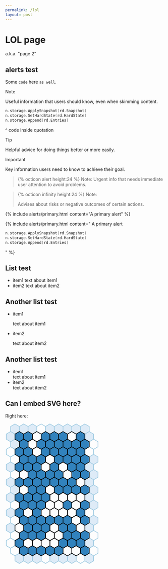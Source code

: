 ```yaml
---
permalink: /lol
layout: post
---
```


# LOL page

a.k.a. "page 2"

## alerts test

Some `code` here `as well`.

> [!NOTE]
> Useful information that users should know, even when skimming content.
> ```go
> n.storage.ApplySnapshot(rd.Snapshot)
> n.storage.SetHardState(rd.HardState)
> n.storage.Append(rd.Entries)
> ```
> ^ code inside quotation

> [!TIP]
> Helpful advice for doing things better or more easily.

> [!IMPORTANT]
> Key information users need to know to achieve their goal.

> {% octicon alert height:24 %} Note:
> Urgent info that needs immediate user attention to avoid problems.

> {% octicon infinity height:24 %} Note:
>
> Advises about risks or negative outcomes of certain actions.

{% include alerts/primary.html content="A primary alert" %}

{% include alerts/primary.html content="
A primary alert
```go
n.storage.ApplySnapshot(rd.Snapshot)
n.storage.SetHardState(rd.HardState)
n.storage.Append(rd.Entries)
```
" %}

## List test

- item1
  text about item1
- item2
  text about item2

## Another list test

- item1

  text about item1
- item2

  text about item2

## Another list test

- item1 \
  text about item1
- item2 \
  text about item2

## Can I embed SVG here?

Right here:

<svg xmlns="http://www.w3.org/2000/svg" width="100%" height="800" style="stroke-width:2;stroke:black;fill:transparent;text-anchor:middle">
<polygon points="30.71,3.00 44.57,11.00 44.57,27.00 30.71,35.00 16.86,27.00 16.86,11.00" stroke="#9ecae1" fill="#deebf7"/>
<polygon points="58.43,3.00 72.28,11.00 72.28,27.00 58.43,35.00 44.57,27.00 44.57,11.00" stroke="#9ecae1" fill="#deebf7"/>
<polygon points="86.14,3.00 99.99,11.00 99.99,27.00 86.14,35.00 72.28,27.00 72.28,11.00" stroke="#9ecae1" fill="#deebf7"/>
<polygon points="113.85,3.00 127.71,11.00 127.71,27.00 113.85,35.00 99.99,27.00 99.99,11.00" stroke="#9ecae1" />
<polygon points="141.56,3.00 155.42,11.00 155.42,27.00 141.56,35.00 127.71,27.00 127.71,11.00" stroke="#9ecae1" fill="#deebf7"/>
<polygon points="169.28,3.00 183.13,11.00 183.13,27.00 169.28,35.00 155.42,27.00 155.42,11.00" stroke="#9ecae1" fill="#deebf7"/>
<polygon points="196.99,3.00 210.85,11.00 210.85,27.00 196.99,35.00 183.13,27.00 183.13,11.00" stroke="#9ecae1" fill="#deebf7"/>
<polygon points="224.70,3.00 238.56,11.00 238.56,27.00 224.70,35.00 210.85,27.00 210.85,11.00" stroke="#9ecae1" fill="#deebf7"/>
<polygon points="252.42,3.00 266.27,11.00 266.27,27.00 252.42,35.00 238.56,27.00 238.56,11.00" stroke="#9ecae1" fill="#deebf7"/>
<polygon points="16.86,27.00 30.71,35.00 30.71,51.00 16.86,59.00 3.00,51.00 3.00,35.00" stroke="#9ecae1" fill="#deebf7"/>
<polygon points="266.27,27.00 280.13,35.00 280.13,51.00 266.27,59.00 252.42,51.00 252.42,35.00" stroke="#9ecae1" fill="#deebf7"/>
<polygon points="30.71,51.00 44.57,59.00 44.57,75.00 30.71,83.00 16.86,75.00 16.86,59.00" stroke="#9ecae1" fill="#deebf7"/>
<polygon points="280.13,51.00 293.98,59.00 293.98,75.00 280.13,83.00 266.27,75.00 266.27,59.00" stroke="#9ecae1" />
<polygon points="16.86,75.00 30.71,83.00 30.71,99.00 16.86,107.00 3.00,99.00 3.00,83.00" stroke="#9ecae1" />
<polygon points="266.27,75.00 280.13,83.00 280.13,99.00 266.27,107.00 252.42,99.00 252.42,83.00" stroke="#9ecae1" />
<polygon points="30.71,99.00 44.57,107.00 44.57,123.00 30.71,131.00 16.86,123.00 16.86,107.00" stroke="#9ecae1" />
<polygon points="280.13,99.00 293.98,107.00 293.98,123.00 280.13,131.00 266.27,123.00 266.27,107.00" stroke="#9ecae1" fill="#deebf7"/>
<polygon points="16.86,123.00 30.71,131.00 30.71,147.00 16.86,155.00 3.00,147.00 3.00,131.00" stroke="#9ecae1" fill="#deebf7"/>
<polygon points="266.27,123.00 280.13,131.00 280.13,147.00 266.27,155.00 252.42,147.00 252.42,131.00" stroke="#9ecae1" fill="#deebf7"/>
<polygon points="30.71,147.00 44.57,155.00 44.57,171.00 30.71,179.00 16.86,171.00 16.86,155.00" stroke="#9ecae1" />
<polygon points="280.13,147.00 293.98,155.00 293.98,171.00 280.13,179.00 266.27,171.00 266.27,155.00" stroke="#9ecae1" fill="#deebf7"/>
<polygon points="16.86,171.00 30.71,179.00 30.71,195.00 16.86,203.00 3.00,195.00 3.00,179.00" stroke="#9ecae1" fill="#deebf7"/>
<polygon points="266.27,171.00 280.13,179.00 280.13,195.00 266.27,203.00 252.42,195.00 252.42,179.00" stroke="#9ecae1" fill="#deebf7"/>
<polygon points="30.71,195.00 44.57,203.00 44.57,219.00 30.71,227.00 16.86,219.00 16.86,203.00" stroke="#9ecae1" fill="#deebf7"/>
<polygon points="280.13,195.00 293.98,203.00 293.98,219.00 280.13,227.00 266.27,219.00 266.27,203.00" stroke="#9ecae1" fill="#deebf7"/>
<polygon points="16.86,219.00 30.71,227.00 30.71,243.00 16.86,251.00 3.00,243.00 3.00,227.00" stroke="#9ecae1" fill="#deebf7"/>
<polygon points="266.27,219.00 280.13,227.00 280.13,243.00 266.27,251.00 252.42,243.00 252.42,227.00" stroke="#9ecae1" fill="#deebf7"/>
<polygon points="30.71,243.00 44.57,251.00 44.57,267.00 30.71,275.00 16.86,267.00 16.86,251.00" stroke="#9ecae1" />
<polygon points="280.13,243.00 293.98,251.00 293.98,267.00 280.13,275.00 266.27,267.00 266.27,251.00" stroke="#9ecae1" fill="#deebf7"/>
<polygon points="16.86,267.00 30.71,275.00 30.71,291.00 16.86,299.00 3.00,291.00 3.00,275.00" stroke="#9ecae1" fill="#deebf7"/>
<polygon points="266.27,267.00 280.13,275.00 280.13,291.00 266.27,299.00 252.42,291.00 252.42,275.00" stroke="#9ecae1" />
<polygon points="30.71,291.00 44.57,299.00 44.57,315.00 30.71,323.00 16.86,315.00 16.86,299.00" stroke="#9ecae1" />
<polygon points="280.13,291.00 293.98,299.00 293.98,315.00 280.13,323.00 266.27,315.00 266.27,299.00" stroke="#9ecae1" fill="#deebf7"/>
<polygon points="16.86,315.00 30.71,323.00 30.71,339.00 16.86,347.00 3.00,339.00 3.00,323.00" stroke="#9ecae1" fill="#deebf7"/>
<polygon points="266.27,315.00 280.13,323.00 280.13,339.00 266.27,347.00 252.42,339.00 252.42,323.00" stroke="#9ecae1" fill="#deebf7"/>
<polygon points="30.71,339.00 44.57,347.00 44.57,363.00 30.71,371.00 16.86,363.00 16.86,347.00" stroke="#9ecae1" />
<polygon points="280.13,339.00 293.98,347.00 293.98,363.00 280.13,371.00 266.27,363.00 266.27,347.00" stroke="#9ecae1" />
<polygon points="16.86,363.00 30.71,371.00 30.71,387.00 16.86,395.00 3.00,387.00 3.00,371.00" stroke="#9ecae1" />
<polygon points="266.27,363.00 280.13,371.00 280.13,387.00 266.27,395.00 252.42,387.00 252.42,371.00" stroke="#9ecae1" fill="#deebf7"/>
<polygon points="30.71,387.00 44.57,395.00 44.57,411.00 30.71,419.00 16.86,411.00 16.86,395.00" stroke="#9ecae1" />
<polygon points="280.13,387.00 293.98,395.00 293.98,411.00 280.13,419.00 266.27,411.00 266.27,395.00" stroke="#9ecae1" />
<polygon points="44.57,411.00 58.43,419.00 58.43,435.00 44.57,443.00 30.71,435.00 30.71,419.00" stroke="#9ecae1" fill="#deebf7"/>
<polygon points="72.28,411.00 86.14,419.00 86.14,435.00 72.28,443.00 58.43,435.00 58.43,419.00" stroke="#9ecae1" fill="#deebf7"/>
<polygon points="99.99,411.00 113.85,419.00 113.85,435.00 99.99,443.00 86.14,435.00 86.14,419.00" stroke="#9ecae1" fill="#deebf7"/>
<polygon points="127.71,411.00 141.56,419.00 141.56,435.00 127.71,443.00 113.85,435.00 113.85,419.00" stroke="#9ecae1" />
<polygon points="155.42,411.00 169.28,419.00 169.28,435.00 155.42,443.00 141.56,435.00 141.56,419.00" stroke="#9ecae1" fill="#deebf7"/>
<polygon points="183.13,411.00 196.99,419.00 196.99,435.00 183.13,443.00 169.28,435.00 169.28,419.00" stroke="#9ecae1" fill="#deebf7"/>
<polygon points="210.85,411.00 224.70,419.00 224.70,435.00 210.85,443.00 196.99,435.00 196.99,419.00" stroke="#9ecae1" fill="#deebf7"/>
<polygon points="238.56,411.00 252.42,419.00 252.42,435.00 238.56,443.00 224.70,435.00 224.70,419.00" stroke="#9ecae1" />
<polygon points="266.27,411.00 280.13,419.00 280.13,435.00 266.27,443.00 252.42,435.00 252.42,419.00" stroke="#9ecae1" fill="#deebf7"/>
<polygon points="44.57,27.00 58.43,35.00 58.43,51.00 44.57,59.00 30.71,51.00 30.71,35.00" fill="#3182bd"/>
<polygon points="72.28,27.00 86.14,35.00 86.14,51.00 72.28,59.00 58.43,51.00 58.43,35.00" fill="#3182bd"/>
<polygon points="99.99,27.00 113.85,35.00 113.85,51.00 99.99,59.00 86.14,51.00 86.14,35.00" />
<polygon points="127.71,27.00 141.56,35.00 141.56,51.00 127.71,59.00 113.85,51.00 113.85,35.00" fill="#3182bd"/>
<polygon points="155.42,27.00 169.28,35.00 169.28,51.00 155.42,59.00 141.56,51.00 141.56,35.00" fill="#3182bd"/>
<polygon points="183.13,27.00 196.99,35.00 196.99,51.00 183.13,59.00 169.28,51.00 169.28,35.00" fill="#3182bd"/>
<polygon points="210.85,27.00 224.70,35.00 224.70,51.00 210.85,59.00 196.99,51.00 196.99,35.00" />
<polygon points="238.56,27.00 252.42,35.00 252.42,51.00 238.56,59.00 224.70,51.00 224.70,35.00" fill="#3182bd"/>
<polygon points="58.43,51.00 72.28,59.00 72.28,75.00 58.43,83.00 44.57,75.00 44.57,59.00" fill="#3182bd"/>
<polygon points="86.14,51.00 99.99,59.00 99.99,75.00 86.14,83.00 72.28,75.00 72.28,59.00" />
<polygon points="113.85,51.00 127.71,59.00 127.71,75.00 113.85,83.00 99.99,75.00 99.99,59.00" fill="#3182bd"/>
<polygon points="141.56,51.00 155.42,59.00 155.42,75.00 141.56,83.00 127.71,75.00 127.71,59.00" fill="#3182bd"/>
<polygon points="169.28,51.00 183.13,59.00 183.13,75.00 169.28,83.00 155.42,75.00 155.42,59.00" fill="#3182bd"/>
<polygon points="196.99,51.00 210.85,59.00 210.85,75.00 196.99,83.00 183.13,75.00 183.13,59.00" fill="#3182bd"/>
<polygon points="224.70,51.00 238.56,59.00 238.56,75.00 224.70,83.00 210.85,75.00 210.85,59.00" fill="#3182bd"/>
<polygon points="252.42,51.00 266.27,59.00 266.27,75.00 252.42,83.00 238.56,75.00 238.56,59.00" fill="#3182bd"/>
<polygon points="44.57,75.00 58.43,83.00 58.43,99.00 44.57,107.00 30.71,99.00 30.71,83.00" fill="#3182bd"/>
<polygon points="72.28,75.00 86.14,83.00 86.14,99.00 72.28,107.00 58.43,99.00 58.43,83.00" fill="#3182bd"/>
<polygon points="99.99,75.00 113.85,83.00 113.85,99.00 99.99,107.00 86.14,99.00 86.14,83.00" />
<polygon points="127.71,75.00 141.56,83.00 141.56,99.00 127.71,107.00 113.85,99.00 113.85,83.00" fill="#3182bd"/>
<polygon points="155.42,75.00 169.28,83.00 169.28,99.00 155.42,107.00 141.56,99.00 141.56,83.00" fill="#3182bd"/>
<polygon points="183.13,75.00 196.99,83.00 196.99,99.00 183.13,107.00 169.28,99.00 169.28,83.00" fill="#3182bd"/>
<polygon points="210.85,75.00 224.70,83.00 224.70,99.00 210.85,107.00 196.99,99.00 196.99,83.00" fill="#3182bd"/>
<polygon points="238.56,75.00 252.42,83.00 252.42,99.00 238.56,107.00 224.70,99.00 224.70,83.00" fill="#3182bd"/>
<polygon points="58.43,99.00 72.28,107.00 72.28,123.00 58.43,131.00 44.57,123.00 44.57,107.00" fill="#3182bd"/>
<polygon points="86.14,99.00 99.99,107.00 99.99,123.00 86.14,131.00 72.28,123.00 72.28,107.00" fill="#3182bd"/>
<polygon points="113.85,99.00 127.71,107.00 127.71,123.00 113.85,131.00 99.99,123.00 99.99,107.00" fill="#3182bd"/>
<polygon points="141.56,99.00 155.42,107.00 155.42,123.00 141.56,131.00 127.71,123.00 127.71,107.00" />
<polygon points="169.28,99.00 183.13,107.00 183.13,123.00 169.28,131.00 155.42,123.00 155.42,107.00" fill="#3182bd"/>
<polygon points="196.99,99.00 210.85,107.00 210.85,123.00 196.99,131.00 183.13,123.00 183.13,107.00" fill="#3182bd"/>
<polygon points="224.70,99.00 238.56,107.00 238.56,123.00 224.70,131.00 210.85,123.00 210.85,107.00" fill="#3182bd"/>
<polygon points="252.42,99.00 266.27,107.00 266.27,123.00 252.42,131.00 238.56,123.00 238.56,107.00" fill="#3182bd"/>
<polygon points="44.57,123.00 58.43,131.00 58.43,147.00 44.57,155.00 30.71,147.00 30.71,131.00" fill="#3182bd"/>
<polygon points="72.28,123.00 86.14,131.00 86.14,147.00 72.28,155.00 58.43,147.00 58.43,131.00" fill="#3182bd"/>
<polygon points="99.99,123.00 113.85,131.00 113.85,147.00 99.99,155.00 86.14,147.00 86.14,131.00" fill="#3182bd"/>
<polygon points="127.71,123.00 141.56,131.00 141.56,147.00 127.71,155.00 113.85,147.00 113.85,131.00" />
<polygon points="155.42,123.00 169.28,131.00 169.28,147.00 155.42,155.00 141.56,147.00 141.56,131.00" fill="#3182bd"/>
<polygon points="183.13,123.00 196.99,131.00 196.99,147.00 183.13,155.00 169.28,147.00 169.28,131.00" />
<polygon points="210.85,123.00 224.70,131.00 224.70,147.00 210.85,155.00 196.99,147.00 196.99,131.00" fill="#3182bd"/>
<polygon points="238.56,123.00 252.42,131.00 252.42,147.00 238.56,155.00 224.70,147.00 224.70,131.00" fill="#3182bd"/>
<polygon points="58.43,147.00 72.28,155.00 72.28,171.00 58.43,179.00 44.57,171.00 44.57,155.00" />
<polygon points="86.14,147.00 99.99,155.00 99.99,171.00 86.14,179.00 72.28,171.00 72.28,155.00" fill="#3182bd"/>
<polygon points="113.85,147.00 127.71,155.00 127.71,171.00 113.85,179.00 99.99,171.00 99.99,155.00" fill="#3182bd"/>
<polygon points="141.56,147.00 155.42,155.00 155.42,171.00 141.56,179.00 127.71,171.00 127.71,155.00" fill="#3182bd"/>
<polygon points="169.28,147.00 183.13,155.00 183.13,171.00 169.28,179.00 155.42,171.00 155.42,155.00" fill="#3182bd"/>
<polygon points="196.99,147.00 210.85,155.00 210.85,171.00 196.99,179.00 183.13,171.00 183.13,155.00" />
<polygon points="224.70,147.00 238.56,155.00 238.56,171.00 224.70,179.00 210.85,171.00 210.85,155.00" fill="#3182bd"/>
<polygon points="252.42,147.00 266.27,155.00 266.27,171.00 252.42,179.00 238.56,171.00 238.56,155.00" fill="#3182bd"/>
<polygon points="44.57,171.00 58.43,179.00 58.43,195.00 44.57,203.00 30.71,195.00 30.71,179.00" fill="#3182bd"/>
<polygon points="72.28,171.00 86.14,179.00 86.14,195.00 72.28,203.00 58.43,195.00 58.43,179.00" fill="#3182bd"/>
<polygon points="99.99,171.00 113.85,179.00 113.85,195.00 99.99,203.00 86.14,195.00 86.14,179.00" fill="#3182bd"/>
<polygon points="127.71,171.00 141.56,179.00 141.56,195.00 127.71,203.00 113.85,195.00 113.85,179.00" fill="#3182bd"/>
<polygon points="155.42,171.00 169.28,179.00 169.28,195.00 155.42,203.00 141.56,195.00 141.56,179.00" fill="#3182bd"/>
<polygon points="183.13,171.00 196.99,179.00 196.99,195.00 183.13,203.00 169.28,195.00 169.28,179.00" fill="#3182bd"/>
<polygon points="210.85,171.00 224.70,179.00 224.70,195.00 210.85,203.00 196.99,195.00 196.99,179.00" fill="#3182bd"/>
<polygon points="238.56,171.00 252.42,179.00 252.42,195.00 238.56,203.00 224.70,195.00 224.70,179.00" />
<polygon points="58.43,195.00 72.28,203.00 72.28,219.00 58.43,227.00 44.57,219.00 44.57,203.00" />
<polygon points="86.14,195.00 99.99,203.00 99.99,219.00 86.14,227.00 72.28,219.00 72.28,203.00" fill="#3182bd"/>
<polygon points="113.85,195.00 127.71,203.00 127.71,219.00 113.85,227.00 99.99,219.00 99.99,203.00" fill="#3182bd"/>
<polygon points="141.56,195.00 155.42,203.00 155.42,219.00 141.56,227.00 127.71,219.00 127.71,203.00" />
<polygon points="169.28,195.00 183.13,203.00 183.13,219.00 169.28,227.00 155.42,219.00 155.42,203.00" fill="#3182bd"/>
<polygon points="196.99,195.00 210.85,203.00 210.85,219.00 196.99,227.00 183.13,219.00 183.13,203.00" fill="#3182bd"/>
<polygon points="224.70,195.00 238.56,203.00 238.56,219.00 224.70,227.00 210.85,219.00 210.85,203.00" fill="#3182bd"/>
<polygon points="252.42,195.00 266.27,203.00 266.27,219.00 252.42,227.00 238.56,219.00 238.56,203.00" fill="#3182bd"/>
<polygon points="44.57,219.00 58.43,227.00 58.43,243.00 44.57,251.00 30.71,243.00 30.71,227.00" fill="#3182bd"/>
<polygon points="72.28,219.00 86.14,227.00 86.14,243.00 72.28,251.00 58.43,243.00 58.43,227.00" fill="#3182bd"/>
<polygon points="99.99,219.00 113.85,227.00 113.85,243.00 99.99,251.00 86.14,243.00 86.14,227.00" fill="#3182bd"/>
<polygon points="127.71,219.00 141.56,227.00 141.56,243.00 127.71,251.00 113.85,243.00 113.85,227.00" fill="#3182bd"/>
<polygon points="155.42,219.00 169.28,227.00 169.28,243.00 155.42,251.00 141.56,243.00 141.56,227.00" />
<polygon points="183.13,219.00 196.99,227.00 196.99,243.00 183.13,251.00 169.28,243.00 169.28,227.00" />
<polygon points="210.85,219.00 224.70,227.00 224.70,243.00 210.85,251.00 196.99,243.00 196.99,227.00" />
<polygon points="238.56,219.00 252.42,227.00 252.42,243.00 238.56,251.00 224.70,243.00 224.70,227.00" />
<polygon points="58.43,243.00 72.28,251.00 72.28,267.00 58.43,275.00 44.57,267.00 44.57,251.00" fill="#3182bd"/>
<polygon points="86.14,243.00 99.99,251.00 99.99,267.00 86.14,275.00 72.28,267.00 72.28,251.00" fill="#3182bd"/>
<polygon points="113.85,243.00 127.71,251.00 127.71,267.00 113.85,275.00 99.99,267.00 99.99,251.00" fill="#3182bd"/>
<polygon points="141.56,243.00 155.42,251.00 155.42,267.00 141.56,275.00 127.71,267.00 127.71,251.00" />
<polygon points="169.28,243.00 183.13,251.00 183.13,267.00 169.28,275.00 155.42,267.00 155.42,251.00" />
<polygon points="196.99,243.00 210.85,251.00 210.85,267.00 196.99,275.00 183.13,267.00 183.13,251.00" fill="#3182bd"/>
<polygon points="224.70,243.00 238.56,251.00 238.56,267.00 224.70,275.00 210.85,267.00 210.85,251.00" />
<polygon points="252.42,243.00 266.27,251.00 266.27,267.00 252.42,275.00 238.56,267.00 238.56,251.00" fill="#3182bd"/>
<polygon points="44.57,267.00 58.43,275.00 58.43,291.00 44.57,299.00 30.71,291.00 30.71,275.00" fill="#3182bd"/>
<polygon points="72.28,267.00 86.14,275.00 86.14,291.00 72.28,299.00 58.43,291.00 58.43,275.00" />
<polygon points="99.99,267.00 113.85,275.00 113.85,291.00 99.99,299.00 86.14,291.00 86.14,275.00" fill="#3182bd"/>
<polygon points="127.71,267.00 141.56,275.00 141.56,291.00 127.71,299.00 113.85,291.00 113.85,275.00" />
<polygon points="155.42,267.00 169.28,275.00 169.28,291.00 155.42,299.00 141.56,291.00 141.56,275.00" />
<polygon points="183.13,267.00 196.99,275.00 196.99,291.00 183.13,299.00 169.28,291.00 169.28,275.00" />
<polygon points="210.85,267.00 224.70,275.00 224.70,291.00 210.85,299.00 196.99,291.00 196.99,275.00" />
<polygon points="238.56,267.00 252.42,275.00 252.42,291.00 238.56,299.00 224.70,291.00 224.70,275.00" fill="#3182bd"/>
<polygon points="58.43,291.00 72.28,299.00 72.28,315.00 58.43,323.00 44.57,315.00 44.57,299.00" fill="#3182bd"/>
<polygon points="86.14,291.00 99.99,299.00 99.99,315.00 86.14,323.00 72.28,315.00 72.28,299.00" fill="#3182bd"/>
<polygon points="113.85,291.00 127.71,299.00 127.71,315.00 113.85,323.00 99.99,315.00 99.99,299.00" fill="#3182bd"/>
<polygon points="141.56,291.00 155.42,299.00 155.42,315.00 141.56,323.00 127.71,315.00 127.71,299.00" fill="#3182bd"/>
<polygon points="169.28,291.00 183.13,299.00 183.13,315.00 169.28,323.00 155.42,315.00 155.42,299.00" fill="#3182bd"/>
<polygon points="196.99,291.00 210.85,299.00 210.85,315.00 196.99,323.00 183.13,315.00 183.13,299.00" fill="#3182bd"/>
<polygon points="224.70,291.00 238.56,299.00 238.56,315.00 224.70,323.00 210.85,315.00 210.85,299.00" />
<polygon points="252.42,291.00 266.27,299.00 266.27,315.00 252.42,323.00 238.56,315.00 238.56,299.00" fill="#3182bd"/>
<polygon points="44.57,315.00 58.43,323.00 58.43,339.00 44.57,347.00 30.71,339.00 30.71,323.00" />
<polygon points="72.28,315.00 86.14,323.00 86.14,339.00 72.28,347.00 58.43,339.00 58.43,323.00" fill="#3182bd"/>
<polygon points="99.99,315.00 113.85,323.00 113.85,339.00 99.99,347.00 86.14,339.00 86.14,323.00" fill="#3182bd"/>
<polygon points="127.71,315.00 141.56,323.00 141.56,339.00 127.71,347.00 113.85,339.00 113.85,323.00" fill="#3182bd"/>
<polygon points="155.42,315.00 169.28,323.00 169.28,339.00 155.42,347.00 141.56,339.00 141.56,323.00" />
<polygon points="183.13,315.00 196.99,323.00 196.99,339.00 183.13,347.00 169.28,339.00 169.28,323.00" fill="#3182bd"/>
<polygon points="210.85,315.00 224.70,323.00 224.70,339.00 210.85,347.00 196.99,339.00 196.99,323.00" fill="#3182bd"/>
<polygon points="238.56,315.00 252.42,323.00 252.42,339.00 238.56,347.00 224.70,339.00 224.70,323.00" />
<polygon points="58.43,339.00 72.28,347.00 72.28,363.00 58.43,371.00 44.57,363.00 44.57,347.00" fill="#3182bd"/>
<polygon points="86.14,339.00 99.99,347.00 99.99,363.00 86.14,371.00 72.28,363.00 72.28,347.00" fill="#3182bd"/>
<polygon points="113.85,339.00 127.71,347.00 127.71,363.00 113.85,371.00 99.99,363.00 99.99,347.00" fill="#3182bd"/>
<polygon points="141.56,339.00 155.42,347.00 155.42,363.00 141.56,371.00 127.71,363.00 127.71,347.00" />
<polygon points="169.28,339.00 183.13,347.00 183.13,363.00 169.28,371.00 155.42,363.00 155.42,347.00" />
<polygon points="196.99,339.00 210.85,347.00 210.85,363.00 196.99,371.00 183.13,363.00 183.13,347.00" fill="#3182bd"/>
<polygon points="224.70,339.00 238.56,347.00 238.56,363.00 224.70,371.00 210.85,363.00 210.85,347.00" fill="#3182bd"/>
<polygon points="252.42,339.00 266.27,347.00 266.27,363.00 252.42,371.00 238.56,363.00 238.56,347.00" fill="#3182bd"/>
<polygon points="44.57,363.00 58.43,371.00 58.43,387.00 44.57,395.00 30.71,387.00 30.71,371.00" fill="#3182bd"/>
<polygon points="72.28,363.00 86.14,371.00 86.14,387.00 72.28,395.00 58.43,387.00 58.43,371.00" />
<polygon points="99.99,363.00 113.85,371.00 113.85,387.00 99.99,395.00 86.14,387.00 86.14,371.00" />
<polygon points="127.71,363.00 141.56,371.00 141.56,387.00 127.71,395.00 113.85,387.00 113.85,371.00" />
<polygon points="155.42,363.00 169.28,371.00 169.28,387.00 155.42,395.00 141.56,387.00 141.56,371.00" />
<polygon points="183.13,363.00 196.99,371.00 196.99,387.00 183.13,395.00 169.28,387.00 169.28,371.00" fill="#3182bd"/>
<polygon points="210.85,363.00 224.70,371.00 224.70,387.00 210.85,395.00 196.99,387.00 196.99,371.00" fill="#3182bd"/>
<polygon points="238.56,363.00 252.42,371.00 252.42,387.00 238.56,395.00 224.70,387.00 224.70,371.00" fill="#3182bd"/>
<polygon points="58.43,387.00 72.28,395.00 72.28,411.00 58.43,419.00 44.57,411.00 44.57,395.00" fill="#3182bd"/>
<polygon points="86.14,387.00 99.99,395.00 99.99,411.00 86.14,419.00 72.28,411.00 72.28,395.00" fill="#3182bd"/>
<polygon points="113.85,387.00 127.71,395.00 127.71,411.00 113.85,419.00 99.99,411.00 99.99,395.00" fill="#3182bd"/>
<polygon points="141.56,387.00 155.42,395.00 155.42,411.00 141.56,419.00 127.71,411.00 127.71,395.00" fill="#3182bd"/>
<polygon points="169.28,387.00 183.13,395.00 183.13,411.00 169.28,419.00 155.42,411.00 155.42,395.00" fill="#3182bd"/>
<polygon points="196.99,387.00 210.85,395.00 210.85,411.00 196.99,419.00 183.13,411.00 183.13,395.00" />
<polygon points="224.70,387.00 238.56,395.00 238.56,411.00 224.70,419.00 210.85,411.00 210.85,395.00" />
<polygon points="252.42,387.00 266.27,395.00 266.27,411.00 252.42,419.00 238.56,411.00 238.56,395.00" fill="#3182bd"/>
</svg>
